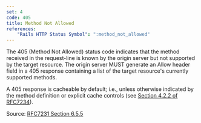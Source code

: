 ```yaml
---
set: 4
code: 405
title: Method Not Allowed
references:
    "Rails HTTP Status Symbol": ":method_not_allowed"
---
```


The 405 (Method Not Allowed) status code indicates that the method received in
the request-line is known by the origin server but not supported by the target
resource. The origin server MUST generate an Allow header field in a 405
response containing a list of the target resource's currently supported methods.

A 405 response is cacheable by default; i.e., unless otherwise indicated by the
method definition or explicit cache controls (see [Section 4.2.2 of RFC7234][2]).

Source: [RFC7231 Section 6.5.5][1]

[1]: <http://tools.ietf.org/html/rfc7231#section-6.5.5>
[2]: <http://tools.ietf.org/html/rfc7234#section-4.2.2>